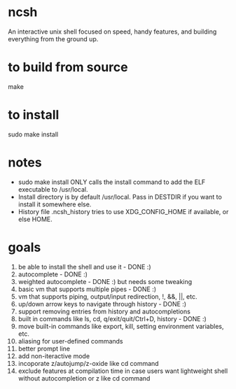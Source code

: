 # ncsh
An interactive unix shell focused on speed, handy features, and building everything from the ground up.

# to build from source
make<br />

# to install
sudo make install

# notes
- sudo make install ONLY calls the install command to add the ELF executable to /usr/local.
- Install directory is by default /usr/local. Pass in DESTDIR if you want to install it somewhere else.
- History file .ncsh_history tries to use XDG_CONFIG_HOME if available, or else HOME.

# goals
1. be able to install the shell and use it - DONE :)
2. autocomplete - DONE :)
3. weighted autocomplete - DONE :) but needs some tweaking
4. basic vm that supports multiple pipes - DONE :)
5. vm that supports piping, output/input redirection, !, &&, ||, etc.
6. up/down arrow keys to navigate through history - DONE :)
7. support removing entries from history and autocompletions
8. built in commands like ls, cd, q/exit/quit/Ctrl+D, history - DONE :)
9. move built-in commands like export, kill, setting environment variables, etc.
10. aliasing for user-defined commands
11. better prompt line
12. add non-iteractive mode
13. incoporate z/autojump/z-oxide like cd command
14. exclude features at compilation time in case users want lightweight shell without autocompletion or z like cd command
